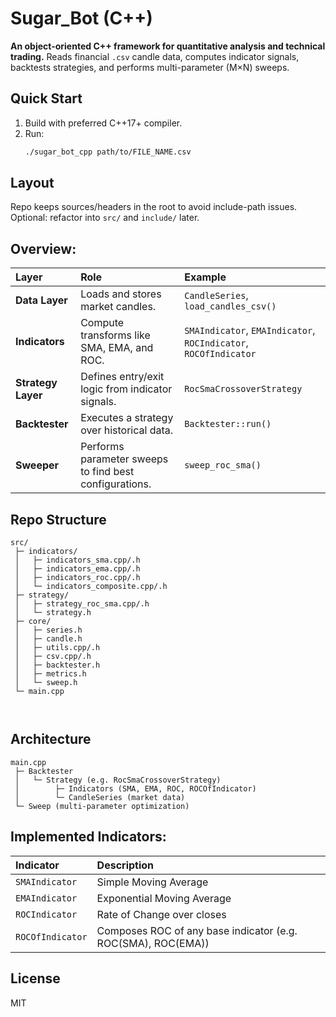 # Sugar_Bot (C++)

**An object-oriented C++ framework for quantitative analysis and technical trading.**
Reads financial `.csv` candle data, computes indicator signals, backtests strategies, and performs multi-parameter (M×N) sweeps.

## Quick Start
1. Build with preferred C++17+ compiler.
2. Run:
   ```bash
   ./sugar_bot_cpp path/to/FILE_NAME.csv
   ```

## Layout 
Repo keeps sources/headers in the root to avoid include-path issues. Optional: refactor into `src/` and `include/` later.

## Overview:
| Layer              | Role                                                   | Example                                                          |
| :----------------- | :----------------------------------------------------- | :--------------------------------------------------------------- |
| **Data Layer**     | Loads and stores market candles.                       | `CandleSeries`, `load_candles_csv()`                             |
| **Indicators**     | Compute transforms like SMA, EMA, and ROC.             | `SMAIndicator`, `EMAIndicator`, `ROCIndicator`, `ROCOfIndicator` |
| **Strategy Layer** | Defines entry/exit logic from indicator signals.       | `RocSmaCrossoverStrategy`                                        |
| **Backtester**     | Executes a strategy over historical data.              | `Backtester::run()`                                              |
| **Sweeper**        | Performs parameter sweeps to find best configurations. | `sweep_roc_sma()`                                                |


## Repo Structure

```
src/
 ├─ indicators/
 │   ├─ indicators_sma.cpp/.h
 │   ├─ indicators_ema.cpp/.h
 │   ├─ indicators_roc.cpp/.h
 │   └─ indicators_composite.cpp/.h
 ├─ strategy/
 │   ├─ strategy_roc_sma.cpp/.h
 │   └─ strategy.h
 ├─ core/
 │   ├─ series.h
 │   ├─ candle.h
 │   ├─ utils.cpp/.h
 │   ├─ csv.cpp/.h
 │   ├─ backtester.h
 │   ├─ metrics.h
 │   └─ sweep.h
 └─ main.cpp



```
## Architecture

```
main.cpp
 ├─ Backtester
 │   └─ Strategy (e.g. RocSmaCrossoverStrategy)
 │        ├─ Indicators (SMA, EMA, ROC, ROCOfIndicator)
 │        └─ CandleSeries (market data)
 └─ Sweep (multi-parameter optimization)
```

## Implemented Indicators: 
| Indicator        | Description                                                  |
| :--------------- | :----------------------------------------------------------- |
| `SMAIndicator`   | Simple Moving Average                                        |
| `EMAIndicator`   | Exponential Moving Average                                   |
| `ROCIndicator`   | Rate of Change over closes                                   |
| `ROCOfIndicator` | Composes ROC of any base indicator (e.g. ROC(SMA), ROC(EMA)) |


## License
MIT
